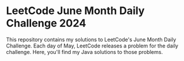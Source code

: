 # LeetCode June Month Daily Challenge 2024

This repository contains my solutions to LeetCode's June Month Daily Challenge. Each day of May, LeetCode releases a problem for the daily challenge. Here, you'll find my Java solutions to those problems.
